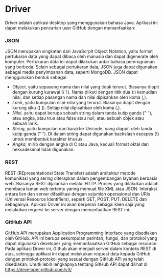 # Driver

Driver adalah aplikasi desktop yang menggunakan bahasa Java.
Aplikasi ini dapat melakukan pencarian user GitHub dengan memanfaatkan:

### JSON
JSON merupakan singkatan dari JavaScrpit Object Notation, yaitu format pertukaran data yang dapat dibaca oleh manusia dan dapat digenerate oleh komputer. Pertukaran data ini dapat dilakukan antar bahasa pemrograman yang berbeda. Selain sebagai pertukaran data, JSON juga dapat digunakan sebagai media penyimpanan data, seperti MongoDB. 
JSON dapat menggunakan bentuk sebagai:
- *Object*, yaitu sepasang nama dan nilai yang tidak terurut. Biasanya diapit dengan kurung kurawal ({ }). Nama diikuti dengan titik dua (:) kemudian nilai, dan setiap pasangan nama dan nilai dipisahkan oleh koma (,).
- *Larik*, yaitu kumpulan nilai-nilai yang terurut. Biasanya diapit dengan kurung siku ([ ]). Setiap nilai dipisahkan oleh koma (,).
- *Nilai*, yaitu dapat berupa sebuah string dalam tanda kutip ganda (" "), atau angka, atau true atau false atau null, atau sebuah objek atau sebuah larik.
- *String*, yaitu kumpulan dari karakter Unicode, yang diappit oleh tanda kutip ganda (" "). Di dalam string dapat digunakan backslash escapes (\\) untuk membentuk karakter khusus.
- *Angka*, mirip dengan angka di C atau Java, kecuali format oktal dan heksadesimal tidak digunakan.
 
### REST
REST (REpresentational State Transfer) adalah arsitektur metode komunikasi yang sering diterapkan dalam pengembangan layanan berbasis web. Biasanya REST dijalankan melalui HTTP. Proses yang dilakukan adalah membaca laman web tertentu yanng memuat file XML atau JSON. Interaksi antara lien dan server difasilitasi dengan sejumlah operasional dan URIs (Universal Resource Identifiers), seperti GET, POST, PUT, DELETE dan sebagainya. Aplikasi Driver ini akan berperan sebagai klien saja yang melakukan request ke server dengan memanfaatkan REST ini.

### GitHub API
GitHub API merupakan Application Programming Interface yang disediakan oleh GitHub. API ini berupa sekumpulan perintah, fungsi, dan protokol yang dapat digunakan developer yang memanfaaatkan GitHub sebagai resource. Pada aplikasi Driver ini, Github akan menjadi server dalam konteks REST di atas, sehingga aplikasi ini dapat melakukan request data kepada GitHub dengan protokol-protokol yang sesuai dengan GitHub API yang telah disediakan. Unutk lebih lengkapnya tentang GitHub API dapat dilihat di https://developer.github.com/v3/
